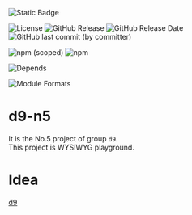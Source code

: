 ![Static Badge](https://img.shields.io/badge/InsureMO-777AF2.svg)

![License](https://img.shields.io/github/license/InsureMO/rainbow-d9)
![GitHub Release](https://img.shields.io/github/v/release/InsureMO/rainbow-d9)
![GitHub Release Date](https://img.shields.io/github/release-date/InsureMO/rainbow-d9)
![GitHub last commit (by committer)](https://img.shields.io/github/last-commit/InsureMO/rainbow-d9)

![npm (scoped)](https://img.shields.io/npm/v/%40rainbow-d9/n1?logo=npm)
![npm](https://img.shields.io/npm/dm/%40rainbow-d9/n1)

![Depends](https://img.shields.io/badge/React-white.svg?logo=react)

![Module Formats](https://img.shields.io/badge/module%20formats-cjs%2C%20esm-green.svg)

# d9-n5

It is the No.5 project of group `d9`.  
This project is WYSIWYG playground.

# Idea

[d9](https://github.com/InsureMO/rainbow-d9)
